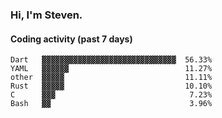 ### Hi, I'm Steven.

#### Coding activity (past 7 days)
```
Dart   ▓▓▓▓▓▓▓▓▓▓▓▓▓▓▓▓▓▓▓▓▓▓▓▓▓▓▓▓▓▓  56.33%
YAML   ▓▓▓▓▓▓                          11.27%
other  ▓▓▓▓▓                           11.11%
Rust   ▓▓▓▓▓                           10.10%
C      ▓▓▓                              7.23%
Bash   ▓▓                               3.96%
```
